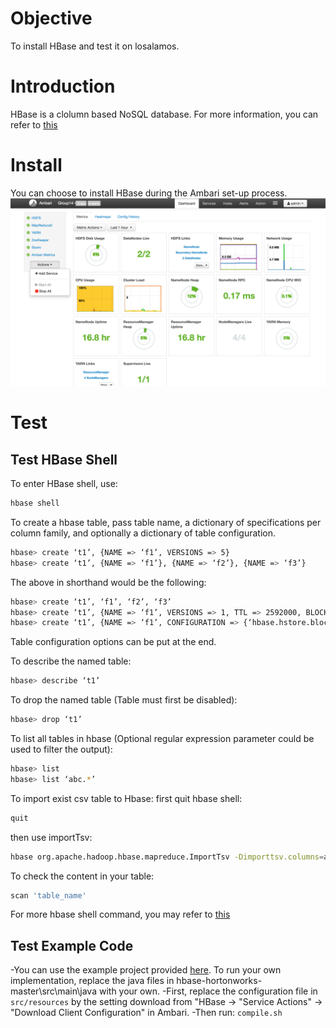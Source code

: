 # Objective
To install HBase and test it on losalamos.

# Introduction
HBase is a clolumn based NoSQL database. For more information, you can refer to [this](https://en.wikipedia.org/wiki/Apache_HBase)

# Install
You can choose to install HBase during the Ambari set-up process.
![alt text](https://github.com/CleoJiang/CCAssignment/blob/master/WeChat_1458152481.jpeg)
<!-- Image courtesy of Group 14, from Storm.md -->

# Test
## Test HBase Shell
To enter HBase shell, use:
```bash
hbase shell
```
To create a hbase table, pass table name, a dictionary of specifications per column family, and optionally a dictionary of table configuration.
```bash
hbase> create ‘t1’, {NAME => ‘f1’, VERSIONS => 5}
hbase> create ‘t1’, {NAME => ‘f1’}, {NAME => ‘f2’}, {NAME => ‘f3’}
```
The above in shorthand would be the following:
```bash
hbase> create ‘t1’, ‘f1’, ‘f2’, ‘f3’
hbase> create ‘t1’, {NAME => ‘f1’, VERSIONS => 1, TTL => 2592000, BLOCKCACHE => true}
hbase> create ‘t1’, {NAME => ‘f1’, CONFIGURATION => {‘hbase.hstore.blockingStoreFiles’ => ’10’}}
```
Table configuration options can be put at the end.

To describe the named table:
```bash
hbase> describe ‘t1’
```

To drop the named table (Table must first be disabled):
```bash
hbase> drop ‘t1’
```

To list all tables in hbase (Optional regular expression parameter could be used to filter the output):
```bash
hbase> list
hbase> list ‘abc.*’
```

To import exist csv table to Hbase:
first quit hbase shell:
```bash
quit
```
then use importTsv:
```bash
hbase org.apache.hadoop.hbase.mapreduce.ImportTsv -Dimporttsv.columns=a,b,c <tablename> <hdfs-inputdir>
```

To check the content in your table:
```bash
scan 'table_name'
```
For more hbase shell command, you may refer to [this](https://learnhbase.wordpress.com/2013/03/02/hbase-shell-commands/)

## Test Example Code
-You can use the example project provided [here](https://github.com/CodeMySky/hbase-hortonworks). To run your own implementation, replace the java files in hbase-hortonworks-master\src\main\java with your own.
-First, replace the configuration file in `src/resources` by the setting download from "HBase -> "Service Actions" -> "Download Client Configuration" in Ambari. 
-Then run:
`compile.sh`

